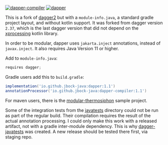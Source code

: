 [![dapper-compiler](https://maven-badges.herokuapp.com/maven-central/io.github.jbock-java/dapper-compiler/badge.svg?color=grey&subject=dapper-compiler)](https://maven-badges.herokuapp.com/maven-central/io.github.jbock-java/dapper-compiler)
[![dapper](https://maven-badges.herokuapp.com/maven-central/io.github.jbock-java/dapper/badge.svg?subject=dapper)](https://maven-badges.herokuapp.com/maven-central/io.github.jbock-java/dapper)

This is a fork of [dagger2](https://github.com/google/dagger) but with a `module-info.java`,
a standard gradle project layout, and without kotlin support.
It was forked from dagger version `2.37`, which is the last dagger
version that did not depend on the [xprocessing](https://github.com/google/dagger/issues/2926) kotlin library.

In order to be modular, dapper uses `jakarta.inject` annotations, instead of `javax.inject`.
It also requires Java Version 11 or higher.

Add to `module-info.java`:

````java
requires dagger;
````

Gradle users add this to `build.gradle`:

````groovy
implementation('io.github.jbock-java:dapper:1.1')
annotationProcessor('io.github.jbock-java:dapper-compiler:1.1')
````

For maven users, there is the [modular-thermosiphon](https://github.com/jbock-java/modular-thermosiphon) sample project.

Some of the integration tests from the [javatests](https://github.com/google/dagger/tree/master/javatests) directory could not
be run as part of the regular build. Their compilation requires the result of the actual annotation processing.
I could only make this work with a released artifact, not with a gradle inter-module dependency.
This is why [dagger-javatests](https://github.com/jbock-java/dapper-javatests) was created.
A new release should be tested there first, via staging repo.

